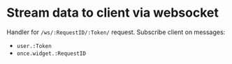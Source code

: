 # Stream data to client via websocket

Handler for `/ws/:RequestID/:Token/` request. Subscribe client on messages:
* `user.:Token`
* `once.widget.:RequestID`
